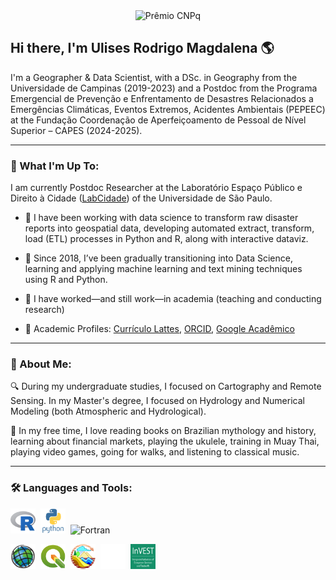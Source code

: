 <div align="center">
  <img src="https://github.com/URM86/URM86/blob/main/Premio%20CNPq_Alice_Fassoni.PNG?raw=true" 
       alt="Prêmio CNPq"
       style="object-fit: cover;" />
</div>


## Hi there, I'm Ulises Rodrigo Magdalena :earth_americas:
I'm a Geographer & Data Scientist, with a DSc. in Geography from the Universidade de Campinas (2019-2023) and a Postdoc from the Programa Emergencial de Prevenção e Enfrentamento de Desastres Relacionados a Emergências Climáticas, Eventos Extremos, Acidentes Ambientais (PEPEEC) at the Fundação Coordenação de Aperfeiçoamento de Pessoal de Nível Superior – CAPES (2024-2025).

---
### :compass: What I'm Up To:
I am currently Postdoc Researcher at the Laboratório Espaço Público e Direito à Cidade ([LabCidade](https://www.labcidade.fau.usp.br/)) of the Universidade de São Paulo. 

- :microscope: I have been working with data science to transform raw disaster reports into geospatial data, developing automated extract, transform, load (ETL) processes in Python and R, along with interactive dataviz.
  
- :brain: Since 2018, I’ve been gradually transitioning into Data Science, learning and applying machine learning and text mining techniques using R and Python.

- :briefcase: I have worked—and still work—in academia (teaching and conducting research)
  
- :memo: Academic Profiles: [Currículo Lattes](http://lattes.cnpq.br/5590614227713686), [ORCID](https://orcid.org/0000-0002-1634-4778), [Google Acadêmico](https://scholar.google.com.br/citations?user=Q-S8DMsAAAAJ)

---
### 📌 About Me:

🔍 During my undergraduate studies, I focused on Cartography and Remote Sensing. In my Master's degree, I focused on Hydrology and Numerical Modeling (both Atmospheric and Hydrological).

🎯 In my free time, I love reading books on Brazilian mythology and history, learning about financial markets, playing the ukulele, training in Muay Thai, playing video games, going for walks, and listening to classical music.

---
### :hammer_and_wrench: Languages and Tools:


<div>
  <!-- Linguagens e ferramentas de programação -->
  <img src="https://github.com/devicons/devicon/blob/master/icons/r/r-original.svg" title="R" alt="R" width="40" height="40"/>&nbsp;
  <img src="https://github.com/devicons/devicon/blob/master/icons/python/python-original-wordmark.svg" title="Python" alt="Python" width="40" height="40"/>&nbsp;
  <img src="https://upload.wikimedia.org/wikipedia/commons/b/b8/Fortran_logo.svg" title="Fortran" alt="Fortran" width="30" height="30"/>&nbsp;

  <!-- Softwares SIG e Modelagem Espacial -->
  <img src="https://github.com/URM86/URM86/blob/main/ArcGIS_1logo.png?raw=true" title="ArcGIS" alt="ArcGIS" width="40" height="40"/>&nbsp;
  <img src="https://github.com/URM86/URM86/blob/main/QGIS.svg" title="QGIS" alt="QGIS" width="40" height="40"/>&nbsp;
  <img src="https://github.com/URM86/URM86/blob/main/SAGA_GIS_logo.png" title="SAGA GIS" alt="SAGA GIS" width="40" height="40"/>&nbsp;
  <img src="https://github.com/URM86/URM86/blob/main/Marxan-white.png" title="Marxan" alt="Marxan" width="40" height="40"/>&nbsp;
  <img src="https://github.com/URM86/URM86/blob/main/InVEST%20Model.png?raw=true" title="InVEST Model" alt="InVEST Model" width="40" height="40"/>&nbsp;
</div>
